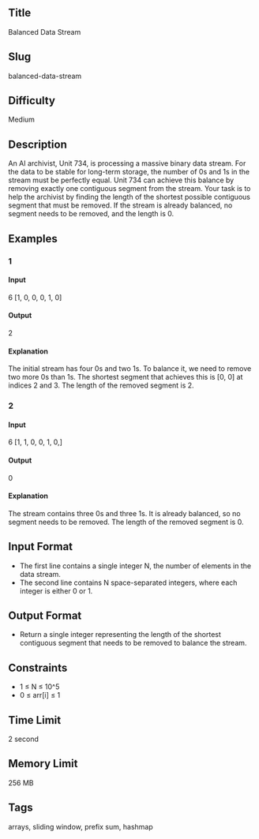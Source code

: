 ## Title

Balanced Data Stream

## Slug

balanced-data-stream

## Difficulty

Medium

## Description

An AI archivist, Unit 734, is processing a massive binary data stream. For the data to be stable for long-term storage, the number of 0s and 1s in the stream must be perfectly equal. 
Unit 734 can achieve this balance by removing exactly one contiguous segment from the stream. Your task is to help the archivist by finding the length of the shortest possible contiguous segment that must be removed. 
If the stream is already balanced, no segment needs to be removed, and the length is 0.


## Examples

### 1

#### Input

6
[1, 0, 0, 0, 1, 0]

#### Output

2

#### Explanation

The initial stream has four 0s and two 1s. To balance it, we need to remove two more 0s than 1s. 
The shortest segment that achieves this is [0, 0] at indices 2 and 3. 
The length of the removed segment is 2.


### 2

#### Input

6
[1, 1, 0, 0, 1, 0,]

#### Output

0

#### Explanation

The stream contains three 0s and three 1s. It is already balanced, so no segment needs to be removed. 
The length of the removed segment is 0.


## Input Format

- The first line contains a single integer N, the number of elements in the data stream.
- The second line contains N space-separated integers, where each integer is either 0 or 1.

## Output Format

- Return a single integer representing the length of the shortest contiguous segment that needs to be removed to balance the stream.

## Constraints

- 1 ≤ N ≤ 10^5
- 0 ≤ arr[i] ≤ 1

## Time Limit

2 second

## Memory Limit

256 MB

## Tags

arrays, sliding window, prefix sum, hashmap